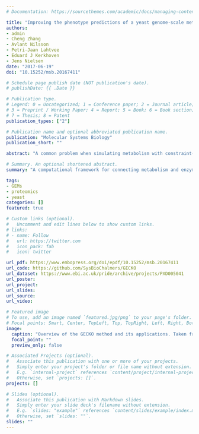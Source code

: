 ```yaml
---
# Documentation: https://sourcethemes.com/academic/docs/managing-content/

title: "Improving the phenotype predictions of a yeast genome-scale metabolic model by incorporating enzymatic constraints"
authors:
- admin
- Cheng Zhang
- Avlant Nilsson
- Petri-Jaan Lahtvee
- Eduard J Kerkhoven
- Jens Nielsen
date: "2017-06-19"
doi: "10.15252/msb.20167411"

# Schedule page publish date (NOT publication's date).
# publishDate: {{ .Date }}

# Publication type.
# Legend: 0 = Uncategorized; 1 = Conference paper; 2 = Journal article;
# 3 = Preprint / Working Paper; 4 = Report; 5 = Book; 6 = Book section;
# 7 = Thesis; 8 = Patent
publication_types: ["2"]

# Publication name and optional abbreviated publication name.
publication: "Molecular Systems Biology"
publication_short: ""

abstract: "A common problem when simulating metabolism with constraint-based modeling is that the user has to define _a priori_ the limitations of consumption, production and/or growth, as otherwise there are no internal constraints in the model that represent a biologically meaningful maximum capacity. This paper introduced GECKO, my flagship project throughout my PhD. GECKO is a computational tool that connects in a straightforward way metabolic fluxes to enzyme levels, imposing intrinsic limitations in metabolism due to the limited intracellular space for enzymes. We tested this approach for _S. cerevisiae_, creating a so-called 'enzyme-constrained model' (ecModel) of yeast, and with it we showed that without including any additional constraints we were able to correctly predict cell phisiology under a number of experimental conditions, provide insight into enzyme usage across metabolism, and significantly reduce the inherent variability of flux predictions."

# Summary. An optional shortened abstract.
summary: "A computational framework for connecting metabolism and enzyme levels"

tags:
- GEMs
- proteomics
- yeast
categories: []
featured: true

# Custom links (optional).
#   Uncomment and edit lines below to show custom links.
# links:
# - name: Follow
#   url: https://twitter.com
#   icon_pack: fab
#   icon: twitter

url_pdf: https://www.embopress.org/doi/epdf/10.15252/msb.20167411
url_code: https://github.com/SysBioChalmers/GECKO
url_dataset: https://www.ebi.ac.uk/pride/archive/projects/PXD005041
url_poster:
url_project:
url_slides:
url_source:
url_video:

# Featured image
# To use, add an image named `featured.jpg/png` to your page's folder.
# Focal points: Smart, Center, TopLeft, Top, TopRight, Left, Right, BottomLeft, Bottom, BottomRight.
image:
  caption: "Overview of the GECKO method and its applications. Taken from the original publication: https://www.doi.org/10.15252/msb.20167411"
  focal_point: ""
  preview_only: false

# Associated Projects (optional).
#   Associate this publication with one or more of your projects.
#   Simply enter your project's folder or file name without extension.
#   E.g. `internal-project` references `content/project/internal-project/index.md`.
#   Otherwise, set `projects: []`.
projects: []

# Slides (optional).
#   Associate this publication with Markdown slides.
#   Simply enter your slide deck's filename without extension.
#   E.g. `slides: "example"` references `content/slides/example/index.md`.
#   Otherwise, set `slides: ""`.
slides: ""
---
```

